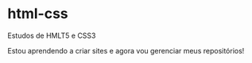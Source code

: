 # html-css
 Estudos de HMLT5 e CSS3

 Estou aprendendo a criar sites e agora vou gerenciar meus repositórios!